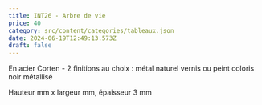 ```yaml
---
title: INT26 - Arbre de vie
price: 40
category: src/content/categories/tableaux.json
date: 2024-06-19T12:49:13.573Z
draft: false
---
```


En acier Corten - 2 finitions au choix : métal naturel vernis ou peint coloris noir métallisé

Hauteur    mm x largeur   mm, épaisseur 3 mm
